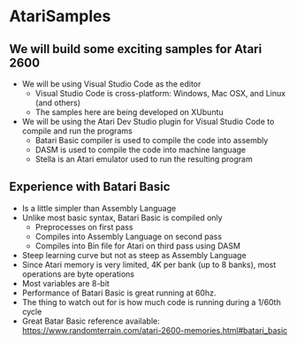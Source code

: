 # AtariSamples
## We will build some exciting samples for Atari 2600
* We will be using Visual Studio Code as the editor
  * Visual Studio Code is cross-platform: Windows, Mac OSX, and Linux (and others)
  * The samples here are being developed on XUbuntu
* We will be using the Atari Dev Studio plugin for Visual Studio Code to compile and run the programs
  * Batari Basic compiler is used to compile the code into assembly
  * DASM is used to compile the code into machine language
  * Stella is an Atari emulator used to run the resulting program

## Experience with Batari Basic
* Is a little simpler than Assembly Language
* Unlike most basic syntax, Batari Basic is compiled only
  * Preprocesses on first pass
  * Compiles into Assembly Language on second pass
  * Compiles into Bin file for Atari on third pass using DASM
* Steep learning curve but not as steep as Assembly Language
* Since Atari memory is very limited, 4K per bank (up to 8 banks), most operations are byte operations
* Most variables are 8-bit
* Performance of Batari Basic is great running at 60hz.
* The thing to watch out for is how much code is running during a 1/60th cycle
* Great Batar Basic reference available: https://www.randomterrain.com/atari-2600-memories.html#batari_basic

